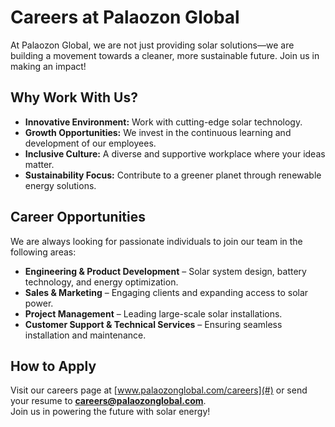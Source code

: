 # Careers at Palaozon Global

At Palaozon Global, we are not just providing solar solutions—we are building a movement towards a cleaner, more sustainable future. Join us in making an impact!

## Why Work With Us?  
- **Innovative Environment:** Work with cutting-edge solar technology.  
- **Growth Opportunities:** We invest in the continuous learning and development of our employees.  
- **Inclusive Culture:** A diverse and supportive workplace where your ideas matter.  
- **Sustainability Focus:** Contribute to a greener planet through renewable energy solutions.  

## Career Opportunities  
We are always looking for passionate individuals to join our team in the following areas:  
- **Engineering & Product Development** – Solar system design, battery technology, and energy optimization.  
- **Sales & Marketing** – Engaging clients and expanding access to solar power.  
- **Project Management** – Leading large-scale solar installations.  
- **Customer Support & Technical Services** – Ensuring seamless installation and maintenance.  

## How to Apply  
Visit our careers page at [www.palaozonglobal.com/careers](#) or send your resume to **careers@palaozonglobal.com**.  
Join us in powering the future with solar energy!  

